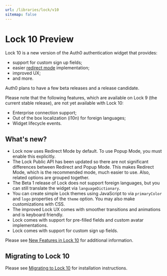 ```yaml
---
url: /libraries/lock/v10
sitemap: false
---
```


# Lock 10 Preview

Lock 10 is a new version of the Auth0 authentication widget that provides:

* support for custom sign up fields;
* easier [redirect mode](/libraries/lock/authentication-modes#redirect-mode) implementation;
* improved UX;
* and more.

Auth0 plans to have a few beta releases and a release candidate.

Please note that the following features, which are available on Lock 9 (the current stable release), are not yet available with Lock 10:
- Enterprise connection support;
- Out of the box localization (i10n) for foreign languages;
- Widget lifecycle events.

## What's new?

* Lock now uses Redirect Mode by default. To use Popup Mode, you must enable this explicitly.
* The Lock Public API has been updated so there are not significant differences between Redirect and Popup Mode. This makes Redirect Mode, which is the recommended mode, much easier to use. Also, related options are grouped together.
* The Beta 1 release of Lock does not support foreign languages, but you can still translate the widget via `languageDictionary`.
* You can create simple Lock themes using JavaScript to via `primaryColor` and `logo` properties of the `theme` option. You may also make customizations with CSS.
* The improved Lock UX comes with smoother transitions and animations and is keyboard friendly.
* Lock comes with support for pre-filled fields and custom avatar implementations.
* Lock comes with support for custom sign up fields.

Please see [New Features in Lock 10](/libraries/lock/v10/new-features) for additional information.

## Migrating to Lock 10

Please see [Migrating to Lock 10](/libraries/lock/v10/installation) for installation instructions.
